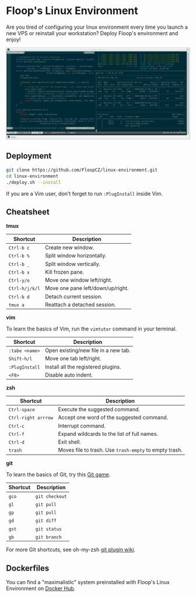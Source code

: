 # Floop's Linux Environment

Are you tired of configuring your linux environment every time you launch a new VPS or reinstall your workstation?
Deploy Floop's environment and enjoy!

![screenshot](https://github.com/FloopCZ/linux-environment/raw/master/screenshot.png "Floop's environment screenshot")

## Deployment

```bash
git clone https://github.com/FloopCZ/linux-environment.git
cd linux-environment
./deploy.sh --install
```

If you are a Vim user, don't forget to run `:PlugInstall` inside Vim.

## Cheatsheet

__tmux__

| Shortcut         | Description                            |
| ---------------- | -------------------------------        |
| `Ctrl-b c`       | Create new window.                     |
| `Ctrl-b %`       | Split window horizontally.             |
| `Ctrl-b _`       | Split window vertically.               |
| `Ctrl-b x`       | Kill frozen pane.                      |
| `Ctrl-y/o`       | Move one window left/right.            |
| `Ctrl-h/j/k/l`   | Move one pane left/down/up/right.      |
| `Ctrl-b d`       | Detach current session.                |
| `tmux a`         | Reattach a detached session.           |

__vim__

To learn the basics of Vim, run the `vimtutor` command in your terminal.

| Shortcut         | Description                            |
| ---------------- | -------------------------------        |
| `:tabe <name>`   | Open existing/new file in a new tab.   |
| `Shift-h/l`      | Move one tab left/right.               |
| `:PlugInstall`   | Install all the registered plugins.    |
| `<F8>`           | Disable auto indent.                   |

__zsh__

| Shortcut              | Description                                            |
| --------------------- | ------------------------------------------------------ |
| `Ctrl-space`          | Execute the suggested command.                         |
| `Ctrl-right arrrow`   | Accept one word of the suggested command.              |
| `Ctrl-c`              | Interrupt command.                                     |
| `Ctrl-f`              | Expand wildcards to the list of full names.            |
| `Ctrl-d`              | Exit shell.                                            |
| `trash`               | Moves file to trash. Use `trash-empty` to empty trash. |

__git__

To learn the basics of Git, try this [Git game](https://try.github.io).

| Shortcut              | Description                               |
| --------------------- | ----------------------------------------- |
| `gco`                 | `git checkout`                            |
| `gl`                  | `git pull`                                |
| `gp`                  | `git pull`                                |
| `gd`                  | `git diff`                                |
| `gst`                 | `git status`                              |
| `gb`                  | `git branch`                              |

For more Git shortcuts, see oh-my-zsh [git plugin wiki](https://github.com/robbyrussell/oh-my-zsh/wiki/Plugin:git).

## Dockerfiles

You can find a "maximalistic" system preinstalled with Floop's Linux Environment on [Docker Hub](https://hub.docker.com/r/floopcz).
